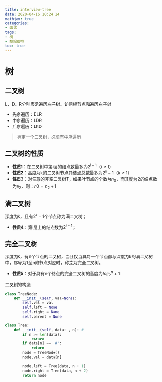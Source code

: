 ```yaml
---
title: interview-tree
date: 2020-04-16 10:24:14
mathjax: true
categories:    
- 面试
tags:
- 树
- 数据结构
toc: true
---
```

# 树

## 二叉树
L、D、R分别表示遍历左子树、访问根节点和遍历右子树
* 先序遍历：DLR
* 中序遍历：LDR
* 后序遍历：LRD

 >确定一个二叉树，必须有中序遍历
## 二叉树的性质
* **性质1**：在二叉树中第i层的结点数最多为$2^{i - 1}（i \geq 1）$
* **性质2**：高度为k的二叉树节点其结点总数最多为$2^{k} - 1（k \geq 1）$
* **性质**3：对任意的非空二叉树T，如果叶节点的个数为$n_{0}$，而其度为2的结点数为$n_{2}$，则：$n{0} = n_{2} + 1$

## 满二叉树
深度为k，且有$2^{k} - 1$个节点称为满二叉树；
* **性质4**：第i层上的结点数为$2^{i - 1}$；

## 完全二叉树
深度为k，有n个节点的二叉树，当且仅当其每一个节点都与深度为k的满二叉树中，序号为1至n的节点对应时，称之为完全二叉树。
* **性质5**：对于具有n个结点的完全二叉树的高度为$log^{n}_{2} + 1$
  
二叉树的构造
```python
class TreeNode:
    def __init__(self, val=None):
        self.val = val
        self.left = None
        self.right = None
        self.parent = None

class Tree:
    def __init__(self, data: , n): #
        if n >= len(data):
            return 
        if data[n] == '#':
            return
        node = TreeNode()
        node.val = data[n]
        
        node.left = Tree(data, n + 1)
        node.right = Tree(data, n + 2)
        return node
```

